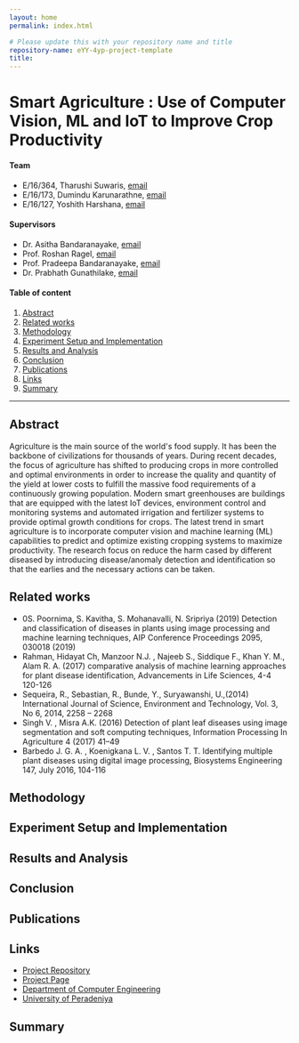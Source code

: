 ```yaml
---
layout: home
permalink: index.html

# Please update this with your repository name and title
repository-name: eYY-4yp-project-template
title: 
---
```


[comment]: # "This is the standard layout for the project, but you can clean this and use your own template"

# Smart Agriculture : Use of Computer Vision, ML and IoT to Improve Crop Productivity

#### Team

- E/16/364, Tharushi Suwaris, [email](e16364@eng.pdn.ac.lk)
- E/16/173, Dumindu Karunarathne, [email](e16173@eng.pdn.ac.lk)
- E/16/127, Yoshith Harshana, [email](e16127@eng.pdn.ac.lk)

#### Supervisors

- Dr. Asitha Bandaranayake, [email](asithab@eng.pdn.ac.lk)
- Prof. Roshan Ragel, [email](roshanr@eng.pdn.ac.lk)
- Prof. Pradeepa Bandaranayake, [email](agbc@pdn.ac.lk)
- Dr. Prabhath Gunathilake, [email](prabhathg@sci.pdn.ac.lk)

#### Table of content

1. [Abstract](#abstract)
2. [Related works](#related-works)
3. [Methodology](#methodology)
4. [Experiment Setup and Implementation](#experiment-setup-and-implementation)
5. [Results and Analysis](#results-and-analysis)
6. [Conclusion](#conclusion)
7. [Publications](#publications)
8. [Links](#links)
9. [Summary](#summary)
---


## Abstract
Agriculture is the main source of the world's food supply. It has been the backbone of civilizations for thousands of years. During recent decades, the focus of agriculture has shifted to producing crops in more controlled and optimal environments in order to increase the quality and quantity of the yield at lower costs to fulfill the massive food requirements of a continuously growing population. Modern smart greenhouses are buildings that are equipped with the latest IoT devices, environment control and monitoring systems and automated irrigation and fertilizer systems to provide optimal growth conditions for crops. The latest trend in smart agriculture is to incorporate computer vision and machine learning (ML) capabilities to predict and optimize existing cropping systems to maximize productivity. The research focus on reduce the harm cased by different diseased by introducing disease/anomaly detection and identification so that the earlies and the necessary actions can be taken.

## Related works
- 0S. Poornima, S. Kavitha, S. Mohanavalli, N. Sripriya (2019) Detection and classification of diseases in plants using image processing and machine learning techniques, AIP Conference Proceedings 2095, 030018 (2019)
- Rahman, Hidayat Ch, Manzoor N.J. , Najeeb S., Siddique F., Khan Y. M., Alam R. A. (2017) comparative analysis of machine learning approaches for plant disease identification, Advancements in Life Sciences, 4-4 120-126
- Sequeira, R., Sebastian, R., Bunde, Y., Suryawanshi, U.,(2014)  International Journal of Science, Environment and Technology, Vol. 3, No 6, 2014, 2258 – 2268
- Singh V. , Misra A.K. (2016) Detection of plant leaf diseases using image segmentation and soft computing techniques, Information Processing In Agriculture 4 (2017) 41–49
- Barbedo J. G. A. , Koenigkana L. V. , Santos T. T. Identifying multiple plant diseases using digital image processing, Biosystems Engineering 147, July 2016, 104-116

## Methodology

## Experiment Setup and Implementation

## Results and Analysis

## Conclusion

## Publications
[//]: # "Note: Uncomment each once you uploaded the files to the repository"

<!-- 1. [Semester 7 report](./) -->
<!-- 2. [Semester 7 slides](./) -->
<!-- 3. [Semester 8 report](./) -->
<!-- 4. [Semester 8 slides](./) -->
<!-- 5. Author 1, Author 2 and Author 3 "Research paper title" (2021). [PDF](./). -->


## Links

[//]: # ( NOTE: EDIT THIS LINKS WITH YOUR REPO DETAILS )

- [Project Repository](https://github.com/cepdnaclk/repository-name)
- [Project Page](https://cepdnaclk.github.io/repository-name)
- [Department of Computer Engineering](http://www.ce.pdn.ac.lk/)
- [University of Peradeniya](https://eng.pdn.ac.lk/)

[//]: # "Please refer this to learn more about Markdown syntax"
[//]: # "https://github.com/adam-p/markdown-here/wiki/Markdown-Cheatsheet"

## Summary
